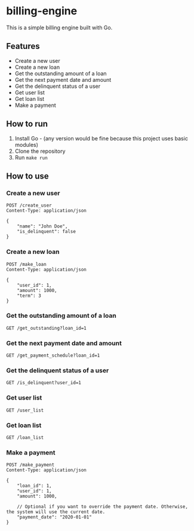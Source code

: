 # billing-engine

This is a simple billing engine built with Go.

## Features

- Create a new user
- Create a new loan
- Get the outstanding amount of a loan
- Get the next payment date and amount
- Get the delinquent status of a user
- Get user list
- Get loan list
- Make a payment

## How to run

1. Install Go - (any version would be fine because this project uses basic modules)
2. Clone the repository
3. Run `make run`

## How to use

### Create a new user

```
POST /create_user
Content-Type: application/json

{
    "name": "John Doe",
    "is_delinquent": false
}
```

### Create a new loan

```
POST /make_loan
Content-Type: application/json

{
    "user_id": 1,
    "amount": 1000,
    "term": 3
}
```

### Get the outstanding amount of a loan

```
GET /get_outstanding?loan_id=1
```

### Get the next payment date and amount

```
GET /get_payment_schedule?loan_id=1
```

### Get the delinquent status of a user

```
GET /is_delinquent?user_id=1
```

### Get user list

```
GET /user_list
```

### Get loan list

```
GET /loan_list
```

### Make a payment

```
POST /make_payment
Content-Type: application/json

{
    "loan_id": 1,
    "user_id": 1,
    "amount": 1000,

    // Optional if you want to override the payment date. Otherwise, the system will use the current date.
    "payment_date": "2020-01-01"
}
``` 